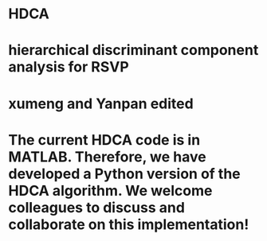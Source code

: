 # HDCA
# hierarchical discriminant component analysis  for RSVP
# xumeng and Yanpan edited
# The current HDCA code is in MATLAB. Therefore, we have developed a Python version of the HDCA algorithm. We welcome colleagues to discuss and collaborate on this implementation!
